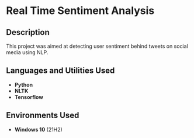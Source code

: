 <h1>Real Time Sentiment Analysis</h1>


<h2>Description</h2>
This project was aimed at detecting user sentiment behind tweets on social media using NLP.

<br />


<h2>Languages and Utilities Used</h2>

- <b>Python</b> 
- <b>NLTK</b>
- <b>Tensorflow</b>

<h2>Environments Used </h2>

- <b>Windows 10</b> (21H2)

<!--
 ```diff
- text in red
+ text in green
! text in orange
# text in gray
@@ text in purple (and bold)@@
```
--!>
